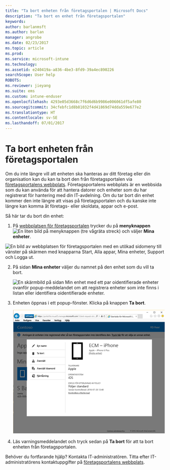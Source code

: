 ```yaml
---
title: "Ta bort enheten från företagsportalen | Microsoft Docs"
description: "Ta bort en enhet från företagsportalen"
keywords: 
author: barlanmsft
ms.author: barlan
manager: angrobe
ms.date: 02/23/2017
ms.topic: article
ms.prod: 
ms.service: microsoft-intune
ms.technology: 
ms.assetid: e240419a-a836-4be3-8fd9-39a4ec890226
searchScope: User help
ROBOTS: 
ms.reviewer: jieyang
ms.suite: ems
ms.custom: intune-enduser
ms.openlocfilehash: 4293e05d3668c7f6d6d6b9986e006061df5afe80
ms.sourcegitcommit: 34cfebfc1d8b81032f4d41869d74dda559e677e2
ms.translationtype: HT
ms.contentlocale: sv-SE
ms.lasthandoff: 07/01/2017
---
```

# <a name="remove-your-device-from-the-company-portal"></a>Ta bort enheten från företagsportalen

Om du inte längre vill att enheten ska hanteras av ditt företag eller din organisation kan du kan ta bort den från företagsportalen via [företagsportalens webbplats](http://portal.manage.microsoft.com). Företagsportalens webbplats är en webbsida som du kan använda för att hantera datorer och enheter som du har registrerat för hantering med din IT-avdelning. Om du tar bort din enhet kommer den inte längre att visas på företagsportalen och du kanske inte längre kan komma åt företags- eller skoldata, appar och e-post.

Så här tar du bort din enhet:

1.  På [webbplatsen för företagsportalen](http://portal.manage.microsoft.com) trycker du på __menyknappen__ ![En liten bild på menyknappen (tre vågräta streck)](/Intune/whats-new/media/CP_hamburger_menu.png) och väljer __Mina enheter__.

  ![En bild av webbplatsen för företagsportalen med en utökad sidomeny till vänster på skärmen med knapparna Start, Alla appar, Mina enheter, Support och Logga ut.](/media/iwp-expanded-sidebar.png)

2. På sidan __Mina enheter__ väljer du namnet på den enhet som du vill ta bort.

    ![En skärmbild på sidan Min enhet med ett par oidentifierade enheter ovanför popup-meddelandet om att registrera enheter som inte finns i listan eller identifiera oidentifierade enheter.](./media/macOS_enroll_002_tap_here_banner.png)

3.  Enheten öppnas i ett popup-fönster. Klicka på knappen **Ta bort**.

    ![Alla alternativ för den valda enheten på webbplatsen för företagsportalen, inklusive Byt namn, Ta bort, Återställ enhet, Återställ lösenord och Fjärrlås. ](./media/iwp-screen-with-all-options.png)

4. Läs varningsmeddelandet och tryck sedan på **Ta bort** för att ta bort enheten från företagsportalen.

Behöver du fortfarande hjälp? Kontakta IT-administratören. Titta efter IT-administratörens kontaktuppgifter på [företagsportalens webbplats](http://portal.manage.microsoft.com).
